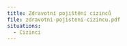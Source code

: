 ```yaml
---
title: Zdravotní pojištění cizinců
file: zdravotni-pojisteni-cizincu.pdf
situations:
  - Cizinci
---
```

